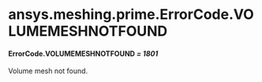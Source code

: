 <a id="ansys-meshing-prime-errorcode-volumemeshnotfound"></a>

# ansys.meshing.prime.ErrorCode.VOLUMEMESHNOTFOUND

<a id="ansys.meshing.prime.ErrorCode.VOLUMEMESHNOTFOUND"></a>

#### ErrorCode.VOLUMEMESHNOTFOUND *= 1801*

Volume mesh not found.

<!-- !! processed by numpydoc !! -->
